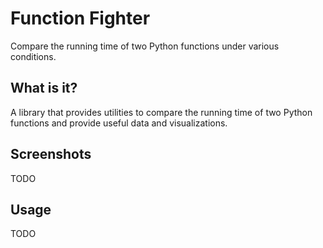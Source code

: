 # Function Fighter

Compare the running time of two Python functions under various conditions.

## What is it?

A library that provides utilities to compare the running time of two Python functions and provide useful data and visualizations.

## Screenshots

TODO

## Usage

TODO
